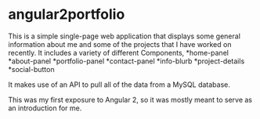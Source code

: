 # angular2portfolio
This is a simple single-page web application that displays some general information about me and some of the projects that I have worked on recently.
It includes a variety of different Components, 
*home-panel
*about-panel
*portfolio-panel
*contact-panel
*info-blurb
*project-details
*social-button

It makes use of an API to pull all of the data from a MySQL database.

This was my first exposure to Angular 2, so it was mostly meant to serve as an introduction for me. 